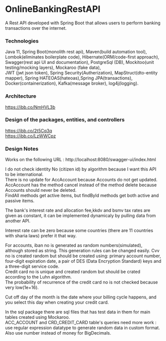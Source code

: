 # OnlineBankingRestAPI  
A Rest API developed with Spring Boot that allows users to perform banking transactions over the internet.

### Technologies  
Java 11, Spring Boot(monolith rest api), Maven(build automation tool), Lombok(eliminates boilerplate code), 
Hibernate(ORM/code-first approach), Swagger(rest api UI and documentation), PostgreSql (DB),
Mockitoo(unit testing/mocking layers), Mockaroo (fake data),  
JWT (jwt json token), Spring Security(Autherization),
MapStruct(dto-entity mapper), Spring HATEOAS(hateoas),Spring JPA(transactions), Docker(containerization),
Kafka(message broker), log4j(logging).  

### Architecture   
https://ibb.co/NmHVL3b    

### Design of the packages, entities, and controllers    
https://ibb.co/2t5Cq3q  
https://ibb.co/LzWWCpz   

### Design Notes  

Works on the following URL : http://localhost:8080/swagger-ui/index.html

I do not check identity No (citizen id) by algorithm because I want this API to be international.   
There is no update for AccAccount because Accounts do not get updated.   
AccAccount has the method cancel instead of the method delete because Accounts should never be deleted.    
FindAll methods get active items, but findById methods get both active and passive items.  

The bank's interest rate and allocation fee,kkdv and bsmv tax rates are given as constant,
it can be implemented dynamicaly by pulling data from another API.    

Interest rate can be zero because some countries (there are 11 countries with sharia laws) prefer it that way.  

For accounts, iban no is generated as random numbers(simulated), although stored as string. This generation rules can be changed easily.
Cvv no is created random but should be created using: primary account number, four-digit expiration date, a pair of DES (Data Encryption Standard) keys and a three-digit service code.  
Credit card no is unique and created random but should be crated according to the Luhn algorithm.  
The probability of recurrence of the credit card no is not checked because very low(1e+16).  

Cut off day of the month is the date where your billing cycle happens, and you select this day when creating your credit card.

In the sql package there are sql files that has test data in them for main tables created using Mockaroo.   
ACC_ACCOUNT and CRD_CREDIT_CARD table's queries need more work :  
use regular expression datatype to generate random data in custom format. Also use number instead of money for BigDecimals.    


